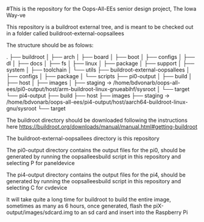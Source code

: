 #This is the repository for the Oops-All-EEs senior design project, The Iowa Way-ve

This repository is a buildroot external tree, and is meant to be checked out in a folder called buildroot-external-oopsallees

The structure should be as folows:

.
├── buildroot
│   ├── arch
│   ├── board
│   ├── boot
│   ├── configs
│   ├── dl
│   ├── docs
│   ├── fs
│   ├── linux
│   ├── package
│   ├── support
│   ├── system
│   ├── toolchain
│   └── utils
├── buildroot-external-oopsallees
│   ├── configs
│   ├── package
│   └── scripts
├── pi0-output
│   ├── build
│   ├── host
│   ├── images
│   ├── staging -> /home/bdvonarb/oops-all-ees/pi0-output/host/arm-buildroot-linux-gnueabihf/sysroot
│   └── target
└── pi4-output
    ├── build
    ├── host
    ├── images
    ├── staging -> /home/bdvonarb/oops-all-ees/pi4-output/host/aarch64-buildroot-linux-gnu/sysroot
    └── target


The buildroot directory should be downloaded following the instructions here https://buildroot.org/downloads/manual/manual.html#getting-buildroot

The buildroot-external-oopsallees directory is this repository

The pi0-output directory contains the output files for the pi0, should be generated by running the oopsalleesbuild script in this repository and selecting P for paneldevice

The pi4-output directory contains the output files for the pi4, should be generated by running the oopsalleesbuild script in this repository and selecting C for cvdevice

It will take quite a long time for buildroot to build the entire image, sometimes as many as 6 hours, once generated, flash the piX-output/images/sdcard.img to an sd card and insert into the Raspberry Pi
